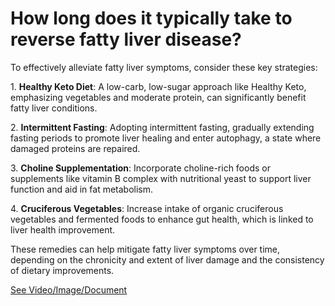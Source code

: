 # How long does it typically take to reverse fatty liver disease?

To effectively alleviate fatty liver symptoms, consider these key strategies:

1\. **Healthy Keto Diet**: A low-carb, low-sugar approach like Healthy Keto, emphasizing vegetables and moderate protein, can significantly benefit fatty liver conditions.

2\. **Intermittent Fasting**: Adopting intermittent fasting, gradually extending fasting periods to promote liver healing and enter autophagy, a state where damaged proteins are repaired.

3\. **Choline Supplementation**: Incorporate choline-rich foods or supplements like vitamin B complex with nutritional yeast to support liver function and aid in fat metabolism.

4\. **Cruciferous Vegetables**: Increase intake of organic cruciferous vegetables and fermented foods to enhance gut health, which is linked to liver health improvement.

These remedies can help mitigate fatty liver symptoms over time, depending on the chronicity and extent of liver damage and the consistency of dietary improvements.

 [See Video/Image/Document](https://hls-player.drberg.com/asset?path=migrated-assets/how-long-does-it-take-to-fix-fatty-liver-drberg)